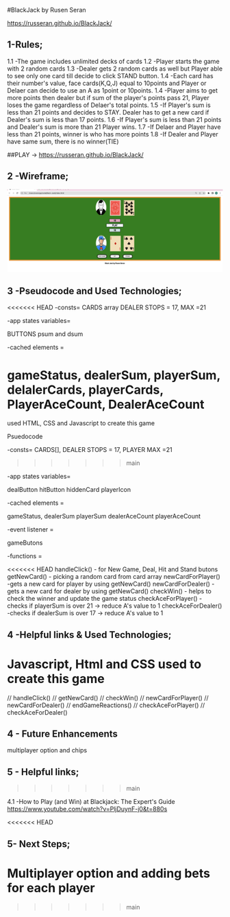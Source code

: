  #BlackJack by Rusen Seran

 https://russeran.github.io/BlackJack/
## 1-Rules;
1.1 -The game includes unlimited decks of cards
1.2 -Player starts the game with 2 random cards
1.3 -Dealer gets 2 random cards as well but Player able to see only one card till decide to click STAND button.
1.4 -Each card has their number's value, face cards(K,Q,J) equal to 10points and Player or Delaer can decide to use an A as 1point or 10points.
1.4 -Player aims to get more points then dealer but if sum of the player's points pass 21, Player loses the game regardless of Delaer's total points.
1.5 -If Player's sum is less than 21 points and decides to STAY. Dealer has to get a new card if Dealer's sum is less than 17 points.
1.6 -If Player's sum is less than 21 points and Dealer's sum is more than 21 Player wins.
1.7 -If Delaer and Player have less than 21 points, winner is who has more points
1.8 -If Dealer and Player have same sum, there is no winner(TIE)

##PLAY -> https://russeran.github.io/BlackJack/
## 2 -Wireframe;

![wireframe](img/gamess.png)

## 3 -Pseudocode and Used Technologies;

<<<<<<< HEAD
-consts= 
CARDS array
 DEALER STOPS = 17, 
  MAX =21

-app states variables= 

BUTTONS
psum and dsum

-cached elements = 

gameStatus, dealerSum, playerSum, delalerCards, playerCards, PlayerAceCount, DealerAceCount
=======
used HTML, CSS and Javascript to create this game

Psuedocode

-consts= CARDS[], DEALER STOPS = 17, PLAYER MAX =21
>>>>>>> main

-app states variables= 

dealButton
hitButton
hiddenCard
playerIcon

-cached elements = 

gameStatus, 
dealerSum
playerSum
dealerAceCount
playerAceCount

-event listener = 

gameButons

-functions = 

<<<<<<< HEAD
handleClick() - for New Game, Deal, Hit and Stand butons
getNewCard()  - picking a random card from card array
newCardForPlayer() -gets a new card for player by using getNewCard()
newCardForDealer() -gets a new card for dealer by using getNewCard()
checkWin() - helps to check the winner and update the game status
checkAceForPlayer() - checks if playerSum is over 21 -> reduce A's value to 1
checkAceForDealer() -checks if dealerSum is over 17 -> reduce A's value to 1
## 4 -Helpful links & Used Technologies;

Javascript, Html and CSS used to create this game
=======
// handleClick()
// getNewCard()
// checkWin()
// newCardForPlayer()
// newCardForDealer()
// endGameReactions()
// checkAceForPlayer()
// checkAceForDealer()

## 4 - Future Enhancements

multiplayer option and chips
## 5 - Helpful links;
>>>>>>> main

4.1 -How to Play (and Win) at Blackjack: The Expert's Guide
https://www.youtube.com/watch?v=PljDuynF-j0&t=880s


<<<<<<< HEAD
## 5- Next Steps;
Multiplayer option
and adding bets for each player
=======
>>>>>>> main

